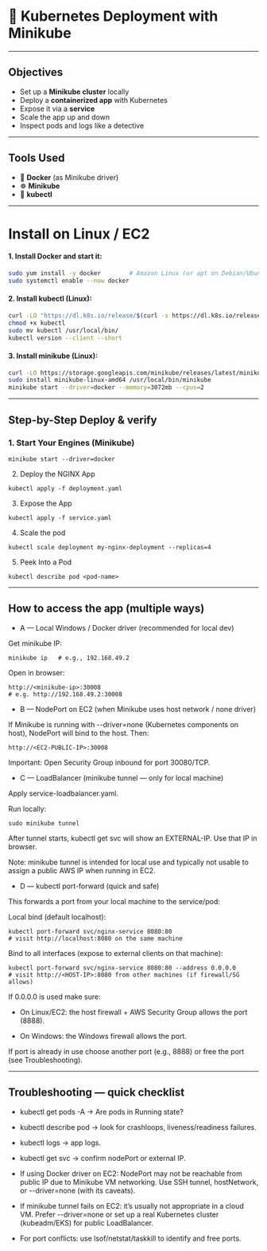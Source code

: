 # 🚀 Kubernetes Deployment with Minikube

  
---

##  Objectives

- Set up a **Minikube cluster** locally  
- Deploy a **containerized app** with Kubernetes  
- Expose it via a **service**  
- Scale the app up and down    
- Inspect pods and logs like a detective   

---

##  Tools Used

- 🐳 **Docker** (as Minikube driver)  
- ☸️ **Minikube**  
- 🧙 **kubectl**

---

# Install on Linux / EC2

#### 1. Install Docker and start it:

```bash
sudo yum install -y docker        # Amazon Linux (or apt on Debian/Ubuntu)
sudo systemctl enable --now docker
```

#### 2. Install kubectl (Linux):

```bash
curl -LO "https://dl.k8s.io/release/$(curl -s https://dl.k8s.io/release/stable.txt)/bin/linux/amd64/kubectl"
chmod +x kubectl
sudo mv kubectl /usr/local/bin/
kubectl version --client --short
```

#### 3. Install minikube (Linux):

```bash
curl -LO https://storage.googleapis.com/minikube/releases/latest/minikube-linux-amd64
sudo install minikube-linux-amd64 /usr/local/bin/minikube
minikube start --driver=docker --memory=3072mb --cpus=2
```

---


##  Step-by-Step Deploy & verify

###  1. Start Your Engines (Minikube)
```
minikube start --driver=docker
```

 2. Deploy the NGINX App
```
kubectl apply -f deployment.yaml
```

 3. Expose the App
```
kubectl apply -f service.yaml
```

4. Scale the pod
```
kubectl scale deployment my-nginx-deployment --replicas=4
```

5. Peek Into a Pod
```
kubectl describe pod <pod-name>
```

---

## How to access the app (multiple ways)
- A — Local Windows / Docker driver (recommended for local dev)

Get minikube IP:
```
minikube ip   # e.g., 192.168.49.2
```

Open in browser:
```
http://<minikube-ip>:30008
# e.g. http://192.168.49.2:30008
```


- B — NodePort on EC2 (when Minikube uses host network / none driver)

If Minikube is running with --driver=none (Kubernetes components on host), NodePort will bind to the host. Then:

```
http://<EC2-PUBLIC-IP>:30008
```
Important: Open Security Group inbound for port 30080/TCP.


- C — LoadBalancer (minikube tunnel — only for local machine)

Apply service-loadbalancer.yaml.

Run locally:
```
sudo minikube tunnel
```

After tunnel starts, kubectl get svc will show an EXTERNAL-IP. Use that IP in browser.

Note: minikube tunnel is intended for local use and typically not usable to assign a public AWS IP when running in EC2.


- D — kubectl port-forward (quick and safe)

This forwards a port from your local machine to the service/pod:

Local bind (default localhost):
```
kubectl port-forward svc/nginx-service 8080:80
# visit http://localhost:8080 on the same machine
```

Bind to all interfaces (expose to external clients on that machine):
```
kubectl port-forward svc/nginx-service 8080:80 --address 0.0.0.0
# visit http://<HOST-IP>:8080 from other machines (if firewall/SG allows)
```

If 0.0.0.0 is used make sure:

- On Linux/EC2: the host firewall + AWS Security Group allows the port (8888).

- On Windows: the Windows firewall allows the port.

If port is already in use choose another port (e.g., 8888) or free the port (see Troubleshooting).

---

## Troubleshooting — quick checklist

- kubectl get pods -A → Are pods in Running state?

- kubectl describe pod <pod> → look for crashloops, liveness/readiness failures.

- kubectl logs <pod> → app logs.

- kubectl get svc → confirm nodePort or external IP.

- If using Docker driver on EC2: NodePort may not be reachable from public IP due to Minikube VM networking. Use SSH tunnel, hostNetwork, or --driver=none (with its caveats).

- If minikube tunnel fails on EC2: it’s usually not appropriate in a cloud VM. Prefer --driver=none or set up a real Kubernetes cluster (kubeadm/EKS) for public LoadBalancer.

- For port conflicts: use lsof/netstat/taskkill to identify and free ports.
